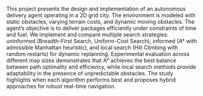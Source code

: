 This project presents the design and implementation of an autonomous delivery agent operating in a 2D grid city. The environment is modeled with static obstacles, varying terrain costs, and dynamic moving obstacles. The agent’s objective is to deliver packages efficiently under constraints of time and fuel. We implement and compare multiple search strategies: uninformed (Breadth-First Search, Uniform-Cost Search), informed (A* with admissible Manhattan heuristic), and local search (Hill Climbing with random restarts) for dynamic replanning. Experimental evaluation across different map sizes demonstrates that A* achieves the best balance between path optimality and efficiency, while local search methods provide adaptability in the presence of unpredictable obstacles. The study highlights when each algorithm performs best and proposes hybrid approaches for robust real-time navigation.


